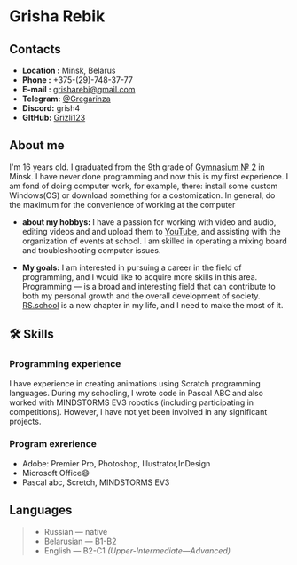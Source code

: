# Grisha Rebik

## Contacts

* **Location :** Minsk, Belarus
* **Phone :** +375-(29)-748-37-77
* **E-mail :** <grisharebi@gmail.com>
* **Telegram:** [@Gregarinza](https://t.me/Gregarinza)
* **Discord:** grish4
* **GItHub:** [Grizli123](https://github.com/Grizli123)
## About me
I'm 16 years old. I graduated from the 9th grade of [Gymnasium № 2](https://gymn2.schools.by/) in Minsk. I have never done programming and now this is my first experience.
I am fond of doing computer work, for example, there: install some custom Windows(OS) or download something for a costomization. In general, do the maximum for the convenience of working at the computer

* **about my hobbys:**
I have a passion for working with video and audio, editing videos and and upload them to [YouTube](https://youtube.com/@thegregari9972?si=oFKapGtAOu6X9SGL), and assisting with the organization of events at school. I am skilled in operating a mixing board and troubleshooting computer issues.

* **My goals:**
I am interested in pursuing a career in the field of programming, and I would like to acquire more skills in this area. Programming — is a broad and interesting field that can contribute to both my personal growth and the overall development of society.
[RS.school](https://rs.school/) is a new chapter in my life, and I need to make the most of it.

## 🛠 Skills

### Programming experience
I have experience in creating animations using Scratch programming languages. During my schooling, I wrote code in Pascal ABC and also worked with MINDSTORMS EV3 robotics (including participating in competitions). However, I have not yet been involved in any significant projects.
### Program exrerience 
* Adobe: Premier Pro, Photoshop, Illustrator,InDesign
* Microsoft Office😄
* Pascal abc, Scretch, MINDSTORMS EV3

## Languages
>* Russian — native
>* Belarusian — B1-B2
>* English — B2-C1 *(Upper-Intermediate—Advanced)*